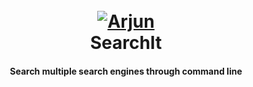 <h1 align="center">
  <br>
  <a href="https://github.com/karthikuj/SearchIt"><img src="https://i.ibb.co/jh7pYvB/SearchIt.png" alt="Arjun"></a>
  <br>
  SearchIt
  <br>
</h1>

<h4 align="center">Search multiple search engines through command line</h4>
